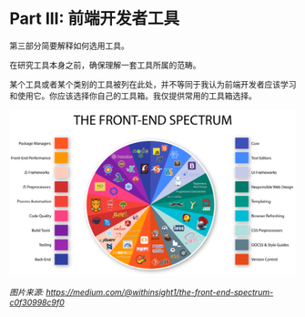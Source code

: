# Part III: 前端开发者工具

第三部分简要解释如何选用工具。

在研究工具本身之前，确保理解一套工具所属的范畴。

某个工具或者某个类别的工具被列在此处，并不等同于我认为前端开发者应该学习和使用它。你应该选择你自己的工具箱。我仅提供常用的工具箱选择。

![](images/spectrum.png "https://medium.com/@withinsight1/the-front-end-spectrum-c0f30998c9f0")

<cite>图片来源: <a href="https://medium.com/@withinsight1/the-front-end-spectrum-c0f30998c9f0">https://medium.com/@withinsight1/the-front-end-spectrum-c0f30998c9f0</a>
